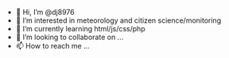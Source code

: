 - 👋 Hi, I’m @dj8976
- 👀 I’m interested in meteorology and citizen science/monitoring
- 🌱 I’m currently learning html/js/css/php
- 💞️ I’m looking to collaborate on ...
- 📫 How to reach me ...

<!---
dj8976/dj8976 is a ✨ special ✨ repository because its `README.md` (this file) appears on your GitHub profile.
You can click the Preview link to take a look at your changes.
--->
